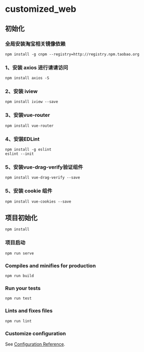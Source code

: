 # customized_web

## 初始化
### 全局安装淘宝相关镜像依赖
```vue
npm install -g cnpm --registry=http://registry.npm.taobao.org 
```
### 1、安装 axios 进行请请访问
```vue
npm install axios -S
```

### 2、安装 iview
```vue
npm install iview --save
```
### 3、安装vue-router
```
npm install vue-router
```
### 4、安装EDLint
```vue
npm install -g eslint
eslint --init
```
### 5、安装vue-drag-verify验证组件
```vue
npm install vue-drag-verify --save
```
### 5、安装 cookie 组件
```vue
npm install vue-cookies --save
```
## 项目初始化
```
npm install
```

### 项目启动
```
npm run serve
```

### Compiles and minifies for production
```
npm run build
```

### Run your tests
```
npm run test
```

### Lints and fixes files
```
npm run lint
```


### Customize configuration
See [Configuration Reference](https://cli.vuejs.org/config/).
